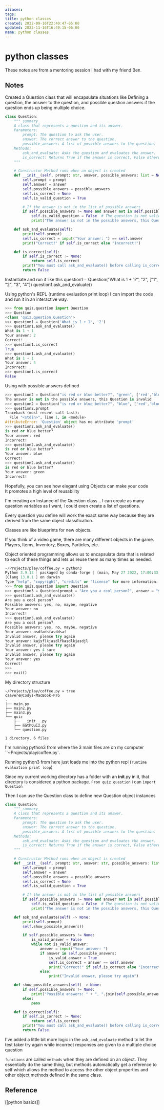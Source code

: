 ```yaml
---
aliases: 
tags: 
title: python classes
created: 2022-09-16T22:40:47-05:00
updated: 2022-11-16T16:49:15-06:00
name: python classes
---
```

# python classes

These notes are from a mentoring session I had with my friend Ben.

## Notes

Created a Question class that will encapsulate situations like Defining a question, the answer to the question, and possible question answers if the question ends up being multiple choice.

```python
class Question:
    """_summary_
    A class that represents a question and its answer.
    Parameters:
        prompt: The question to ask the user.
        answer: The correct answer to the question.
        possible_answers: A list of possible answers to the question.
    Methods:
        ask_and_evaluate: Asks the question and evaluates the answer.
        is_correct: Returns True if the answer is correct, False otherwise.
    """

    # Constructor Method runs when an object is created
    def __init__(self, prompt: str, answer, possible_answers: list = None):
        self.prompt = prompt
        self.answer = answer
        self.possible_answers = possible_answers
        self.is_correct = None
        self.is_valid_question = True

        # If the answer is not in the list of possible answers
        if self.possible_answers != None and answer not in self.possible_answers:
            self.is_valid_question = False  # The question is not valid
            print("The answer is not in the possible answers, this Question is invalid")

    def ask_and_evaluate(self):
        print(self.prompt)
        self.is_correct = input("Your answer: ") == self.answer
        print("Correct!" if self.is_correct else "Incorrect!")

    def is_correct(self):
        if self.is_correct != None:
            return self.is_correct
        print("You must call ask_and_evaluate() before calling is_correct()")
        return False
```

Instantiate and run it like this
question1 = Question("What is 1 + 1?", "2", ["1", "2", "3", "4"])
question1.ask_and_evaluate()

Using python's REPL (runtime evaluation print loop) I can import the code and run it in an interactive way.

```python
>>> from quiz.question import Question
>>> Question
<class 'quiz.question.Question'>
>>> question1 = Question('What is 1 + 1', '2')
>>> question1.ask_and_evaluate()
What is 1 + 1
Your answer: 2
Correct!
>>> question1.is_correct
True
>>> question1.ask_and_evaluate()
What is 1 + 1
Your answer: 4
Incorrect!
>>> question1.is_correct
False 
```

Using with possible answers defined
```python
>>> question2 = Question("is red or blue better?", "green", ['red','blue'])
The answer is not in the possible answers, this Question is invalid
>>> question2 = Question("is red or blue better?", "blue", ['red','blue'])
>>> question2.prompt
Traceback (most recent call last):
  File "<stdin>", line 1, in <module>
AttributeError: 'Question' object has no attribute 'prompt'
>>> question2.ask_and_evaluate()
is red or blue better?
Your answer: red
Incorrect!
>>> question2.ask_and_evaluate()
is red or blue better?
Your answer: blue
Correct!
>>> question2.ask_and_evaluate()
is red or blue better?
Your answer: green
Incorrect!
```

Hopefully, you can see how elegant using Objects can make your code  
It promotes a high level of reusability

I'm creating an Instance of the Question class .. I can create as many question variables as I want, I could even create a list of questions.

Every question you define will work the exact same way because they are derived from the same object classification.

Classes are like blueprints for new objects.

If you think of a video game, there are many different objects in the game.  Players, Items, Inventory, Boxes, Particles, etc.

Object oriented programming allows us to encapsulate data that is related to each of these things and lets us reuse them as many times as needed.

```python
~/Projects/play/coffee.py » python3                                                                                                                  caavere@Codys-MacBook-Pro
Python 3.9.13 | packaged by conda-forge | (main, May 27 2022, 17:00:33) 
[Clang 13.0.1 ] on darwin
Type "help", "copyright", "credits" or "license" for more information.
>>> from quiz.question import Question
>>> question3 = Question(prompt = "Are you a cool person?", answer = "yes", possible_answers = ['yes','no','maybe','negative'])
>>> question3.ask_and_evaluate()
Are you a cool person?
Possible answers: yes, no, maybe, negative
Your answer: no
Incorrect!
>>> question3.ask_and_evaluate()
Are you a cool person?
Possible answers: yes, no, maybe, negative
Your answer: asdfadsfasddsaf
Invalid answer, please try again
Your answer: kajsflkjasdlfkasdlkjasdjl
Invalid answer, please try again
Your answer: yes 4 sure
Invalid answer, please try again
Your answer: yes
Correct!
>>> 
>>> exit()
```

My directory structure
```shell
~/Projects/play/coffee.py » tree                                                                                                                     caavere@Codys-MacBook-Pro
.
├── main.py
├── main2.py
├── main3.py
└── quiz
    ├── __init__.py
    ├── mathQuiz.py
    └── question.py

1 directory, 6 files
```

I'm running python3 from where the 3 main files are on my computer ``~Projects/play/coffee.py`.

Running python3 from here just loads me into the python repl (`runtime evaluation print loop`)

Since my current working directory has a folder with an __init__.py in it, that directory is considered a python package.
`From quiz.question` i can `import Question`

Then I can use the Question class to define new Question object instances

```python
class Question:
    """_summary_
    A class that represents a question and its answer.
    Parameters:
        prompt: The question to ask the user.
        answer: The correct answer to the question.
        possible_answers: A list of possible answers to the question.
    Methods:
        ask_and_evaluate: Asks the question and evaluates the answer.
        is_correct: Returns True if the answer is correct, False otherwise.
    """

    # Constructor Method runs when an object is created
    def __init__(self, prompt: str, answer: str, possible_answers: list = None):
        self.prompt = prompt
        self.answer = answer
        self.possible_answers = possible_answers
        self.is_correct = None
        self.is_valid_question = True

        # If the answer is not in the list of possible answers
        if self.possible_answers != None and answer not in self.possible_answers:
            self.is_valid_question = False  # The question is not valid
            print("The answer is not in the possible answers, this Question is invalid")

    def ask_and_evaluate(self) -> None:
        print(self.prompt)
        self.show_possible_answers()

        if self.possible_answers != None:
            is_valid_answer = False
            while not is_valid_answer:
                answer = input("Your answer: ")
                if answer in self.possible_answers:
                    is_valid_answer = True
                    self.is_correct = answer == self.answer
                    print("Correct!" if self.is_correct else "Incorrect!")
                else:
                    print("Invalid answer, please try again")

    def show_possible_answers(self) -> None:
        if self.possible_answers != None:
            print("Possible answers: " + ", ".join(self.possible_answers))
        else:
            pass

    def is_correct(self):
        if self.is_correct != None:
            return self.is_correct
        print("You must call ask_and_evaluate() before calling is_correct()")
        return False
```

I've added a little bit more logic in the `ask_and_evaluate` method to let the test taker try again while incorrect responses are given to a multiple choice question

`functions` are called `methods` when they are defined on an object.
They essentially do the same thing, but methods automatically get a reference to self which allows the method to access the other object properties and other object methods defined in the same class.

## Reference
[[python basics]]